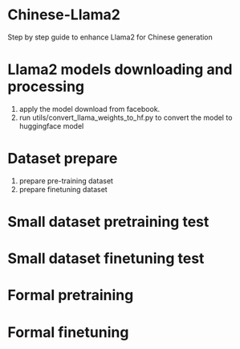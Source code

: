 # Chinese-Llama2
Step by step guide to enhance Llama2 for Chinese generation


# Llama2 models downloading and processing

1. apply the model download from facebook.
2. run utils/convert_llama_weights_to_hf.py to convert the model to huggingface model


# Dataset prepare
1. prepare pre-training dataset
2. prepare finetuning dataset


# Small dataset pretraining test


# Small dataset finetuning test



# Formal pretraining


# Formal finetuning


